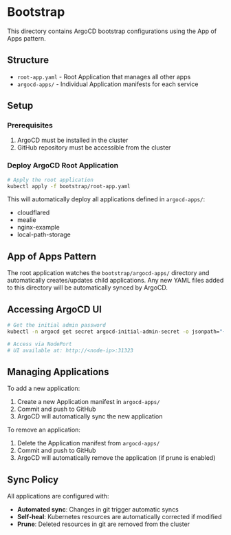 # Bootstrap

This directory contains ArgoCD bootstrap configurations using the App of Apps pattern.

## Structure

- `root-app.yaml` - Root Application that manages all other apps
- `argocd-apps/` - Individual Application manifests for each service

## Setup

### Prerequisites

1. ArgoCD must be installed in the cluster
2. GitHub repository must be accessible from the cluster

### Deploy ArgoCD Root Application

```bash
# Apply the root application
kubectl apply -f bootstrap/root-app.yaml
```

This will automatically deploy all applications defined in `argocd-apps/`:
- cloudflared
- mealie
- nginx-example
- local-path-storage

## App of Apps Pattern

The root application watches the `bootstrap/argocd-apps/` directory and automatically creates/updates child applications. Any new YAML files added to this directory will be automatically synced by ArgoCD.

## Accessing ArgoCD UI

```bash
# Get the initial admin password
kubectl -n argocd get secret argocd-initial-admin-secret -o jsonpath="{.data.password}" | base64 -d

# Access via NodePort
# UI available at: http://<node-ip>:31323
```

## Managing Applications

To add a new application:

1. Create a new Application manifest in `argocd-apps/`
2. Commit and push to GitHub
3. ArgoCD will automatically sync the new application

To remove an application:

1. Delete the Application manifest from `argocd-apps/`
2. Commit and push to GitHub
3. ArgoCD will automatically remove the application (if prune is enabled)

## Sync Policy

All applications are configured with:
- **Automated sync**: Changes in git trigger automatic syncs
- **Self-heal**: Kubernetes resources are automatically corrected if modified
- **Prune**: Deleted resources in git are removed from the cluster
